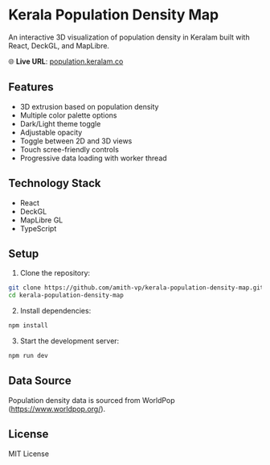 # Kerala Population Density Map

An interactive 3D visualization of population density in Keralam
built with React, DeckGL, and MapLibre.

🌐 **Live URL**: [population.keralam.co](https://population.keralam.co)


## Features

- 3D extrusion based on population density
- Multiple color palette options
- Dark/Light theme toggle
- Adjustable opacity
- Toggle between 2D and 3D views
- Touch scree-friendly controls
- Progressive data loading with worker thread

## Technology Stack

- React
- DeckGL
- MapLibre GL
- TypeScript


## Setup

1. Clone the repository:
```bash
git clone https://github.com/amith-vp/kerala-population-density-map.git
cd kerala-population-density-map
```

2. Install dependencies:
```bash
npm install
```

3. Start the development server:
```bash
npm run dev
```

## Data Source

Population density data is sourced from WorldPop (https://www.worldpop.org/).

## License

MIT License
